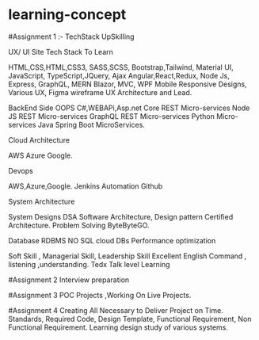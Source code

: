 # learning-concept

#Assignment 1 :- TechStack UpSkilling 


UX/ UI Site Tech Stack To Learn

HTML,CSS,HTML,CSS3, SASS,SCSS, Bootstrap,Tailwind, Material UI,
JavaScript, TypeScript,JQuery, Ajax
Angular,React,Redux,
Node Js, Express, GraphQL, MERN 
Blazor, MVC,
WPF
Mobile Responsive Designs, Various UX, Figma wireframe
UX Architecture and Lead.




BackEnd Side
OOPS
C#,WEBAPi,Asp.net Core REST Micro-services
Node JS REST Micro-services
GraphQL REST Micro-services
Python Micro-services
Java Spring Boot MicroServices.




Cloud Architecture

AWS
Azure
Google.





Devops

AWS,Azure,Google.
Jenkins
Automation
Github





System Architecture

System Designs
DSA
Software Architecture, Design pattern
Certified Architecture.
Problem Solving
ByteByteGO.



Database
RDBMS
NO SQL
cloud DBs
Performance optimization 


Soft Skill , Managerial Skill, Leadership Skill
Excellent English Command , listening ,understanding.
Tedx Talk level Learning





#Assignment 2 Interview preparation


#Assignment 3 POC Projects ,Working On Live Projects.

#Assignment 4 Creating All Necessary to Deliver Project on Time. Standards, Required Code, Design Template, Functional Requirement, Non Functional Requirement.
               Learning design study of various systems.





